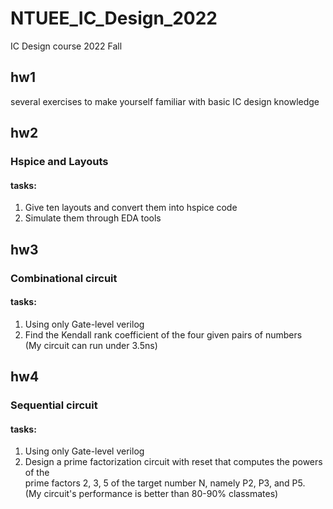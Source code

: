 # NTUEE_IC_Design_2022
IC Design course 2022 Fall 
## hw1  
several exercises to make yourself familiar with basic IC design knowledge
## hw2
### Hspice and Layouts
#### tasks:  
1.  Give ten layouts and convert them into hspice code  
2.  Simulate them through EDA tools  
## hw3
### Combinational circuit
#### tasks:  
1.  Using only Gate-level verilog  
2.  Find the Kendall rank coefficient of the four given pairs of numbers  
(My circuit can run under 3.5ns)
## hw4
### Sequential circuit
#### tasks:  
1.  Using only Gate-level verilog 
2.  Design a prime factorization circuit with reset that computes the powers of the  
    prime factors 2, 3, 5 of the target number N, namely P2, P3, and P5.  
(My circuit's performance is better than 80-90% classmates)
